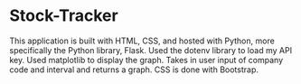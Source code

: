 # Stock-Tracker

This application is built with HTML, CSS, and hosted with Python, more specifically the Python library, Flask. Used the dotenv library to load my API key. Used matplotlib to display the graph. Takes in user input of company code and interval and returns a graph. CSS is done with Bootstrap.
